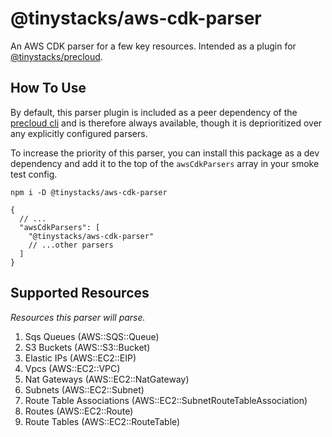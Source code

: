 # @tinystacks/aws-cdk-parser
An AWS CDK parser for a few key resources.  Intended as a plugin for [@tinystacks/precloud](https://www.npmjs.com/package/@tinystacks/precloud).

## How To Use
By default, this parser plugin is included as a peer dependency of the [precloud cli](https://github.com/tinystacks/precloud) and is therefore always available, though it is deprioritized over any explicitly configured parsers.

To increase the priority of this parser, you can install this package as a dev dependency and add it to the top of the `awsCdkParsers` array in your smoke test config.

`npm i -D @tinystacks/aws-cdk-parser`

```jsonc
{
  // ...
  "awsCdkParsers": [
    "@tinystacks/aws-cdk-parser"
    // ...other parsers
  ]
}
```

## Supported Resources
_Resources this parser will parse._
1. Sqs Queues (AWS::SQS::Queue)
1. S3 Buckets (AWS::S3::Bucket)
1. Elastic IPs (AWS::EC2::EIP)
1. Vpcs (AWS::EC2::VPC)
1. Nat Gateways (AWS::EC2::NatGateway)
1. Subnets (AWS::EC2::Subnet)
1. Route Table Associations (AWS::EC2::SubnetRouteTableAssociation)
1. Routes (AWS::EC2::Route)
1. Route Tables (AWS::EC2::RouteTable)